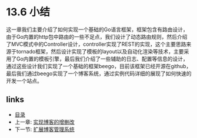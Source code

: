 # 13.6 小结
这一章我们主要介绍了如何实现一个基础的Go语言框架，框架包含有路由设计，由于Go内置的http包中路由的一些不足点，我们设计了动态路由规则，然后介绍了MVC模式中的Controller设计，controller实现了REST的实现，这个主要思路来源于tornado框架，然后设计实现了模板的layout以及自动化渲染等技术，主要采用了Go内置的模板引擎，最后我们介绍了一些辅助的日志、配置等信息的设计，通过这些设计我们实现了一个基础的框架beego，目前该框架已经开源在github，最后我们通过beego实现了一个博客系统，通过实例代码详细的展现了如何快速的开发一个站点。

## links
   * [目录](<preface.md>)
   * 上一章: [实现博客的增删改](<13.5.md>)
   * 下一节: [扩展博客管理系统](<14.0.md>)